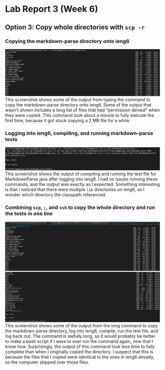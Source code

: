 # Lab Report 3 (Week 6)

## Option 3: Copy whole directories with `scp -r`

### Copying the markdown-parse directory onto ieng6
![markdown-parse-copy](markdown-parse-terminal-copy.png)
This screenshot shows some of the output from typing the command to copy the markdown-parse directory onto ieng6. Some of the output that wasn't shown includes a long list of files that had "permission denied" when they were copied. This command took about a minute to fully execute the first time, because it got stuck copying a 2 MB file for a while.

### Logging into ieng6, compiling, and running markdown-parse tests
![markdown-parse-tests](markdown-parse-compile-run.png)
This screenshot shows the output of compiling and running the test file for MarkdownParse.java after logging into ieng6. I had no issues running these commands, and the output was exactly as I expected. Something interesting is that I noticed that there were multiple `lib` directories on ieng6, so I wonder which directory the classpath referenced.

### Combining `scp`, `;`, and `ssh` to copy the whole directory and run the tests in one line
![combined commands](login.png)
![terminal output](running-tests.png)
This screenshot shows some of the output from the long command to copy the markdown-parse directory, log into ieng6, compile, run the test file, and log back out. The command is awfully long, so it would probably be better to make a bash script if I were to ever run the command again, now that I know how. Surprisingly, the output of this command took less time to fully complete than when I originally copied the directory. I suspect that this is because the files that I copied were identical to the ones in ieng6 already, so the computer skipped over those files.